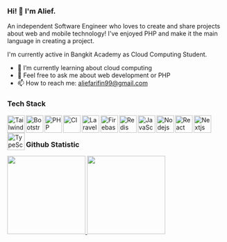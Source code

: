 ### Hi! 👋 I'm Alief.

An independent Software Engineer who loves to create and share projects about web and mobile technology! I've enjoyed PHP and make it the main language in creating a project.

I'm currently active in Bangkit Academy as Cloud Computing Student.

- 🌱 I’m currently learning about cloud computing
- 💬 Feel free to ask me about web development or PHP
- 📫 How to reach me: aliefarifin99@gmail.com

### Tech Stack
  <a href="#"><img align="left" alt="Tailwindcss" title="Tailwindcss" width="40px" src="https://upload.wikimedia.org/wikipedia/commons/d/d5/Tailwind_CSS_Logo.svg" /></a>
  <a href="#"><img align="left" alt="Bootstrap" title="Bootstrap" width="40px" src="https://upload.wikimedia.org/wikipedia/commons/b/b2/Bootstrap_logo.svg" /></a>
  <a href="#"><img align="left" alt="PHP" title="PHP" width="40px" src="https://www.php.net/images/logos/new-php-logo.svg" /></a>
  <a href="#"><img align="left" alt="CI" title="CI" width="40px" src="https://upload.wikimedia.org/wikipedia/commons/0/04/CodeIgniter_Logo.svg" /></a>
  <a href="#"><img align="left" alt="Laravel" title="Laravel" width="40px" src="https://upload.wikimedia.org/wikipedia/commons/3/36/Logo.min.svg" /></a>
  <a href="#"><img align="left" alt="Firebase" title="Firebase" width="40px" src="https://upload.wikimedia.org/wikipedia/commons/8/85/Firebase.svg" /></a>
  <a href="#"><img align="left" alt="Redis" title="Redis" width="40px" src="https://upload.wikimedia.org/wikipedia/commons/6/64/Logo-redis.svg" /></a>
  <a href="#"><img align="left" alt="JavaScript" title="JavaScript" width="40px" src="https://upload.wikimedia.org/wikipedia/commons/9/99/Unofficial_JavaScript_logo_2.svg" /></a>
  <a href="#"><img align="left" alt="Nodejs" title="Nodejs" width="40px" src="https://upload.wikimedia.org/wikipedia/commons/d/d9/Node.js_logo.svg" /></a>
  <a href="#"><img align="left" alt="React" title="React" width="40px" src="https://upload.wikimedia.org/wikipedia/commons/a/a7/React-icon.svg" /></a>
  <a href="#"><img align="left" alt="Nextjs" title="Nextjs" width="40px" src="https://upload.wikimedia.org/wikipedia/commons/8/8e/Nextjs-logo.svg" /></a>
  <a href="#"><img align="left" alt="TypeScript" title="TypeScript" width="40px" src="https://upload.wikimedia.org/wikipedia/commons/4/4c/Typescript_logo_2020.svg" /></a>
  <br>
  <br>
  
### Github Statistic
<p align="left">
<a href="[https://github.com/dimasmds](https://github.com/Ar1veeee)">
  <img height="180em" src="https://github-readme-stats-eight-theta.vercel.app/api?username=Ar1veeee&show_icons=true&theme=algolia&include_all_commits=true&count_private=true"/>
  <img height="180em" src="https://github-readme-stats-eight-theta.vercel.app/api/top-langs/?username=Ar1veeee&layout=compact&langs_count=8&theme=algolia"/>
</a>
</p>

